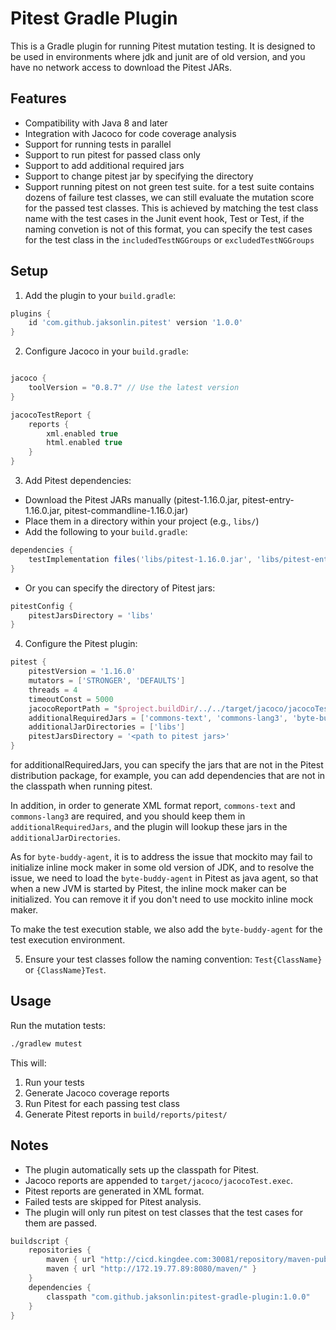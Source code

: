 # Pitest Gradle Plugin

This is a Gradle plugin for running Pitest mutation testing. It is designed to be used in environments where jdk and junit are of old version, and you have no network access to download the Pitest JARs.

## Features

- Compatibility with Java 8 and later
- Integration with Jacoco for code coverage analysis
- Support for running tests in parallel
- Support to run pitest for passed class only
- Support to add additional required jars
- Support to change pitest jar by specifying the directory
- Support running pitest on not green test suite. for a test suite contains dozens of failure test classes, we can still evaluate the mutation score for the passed test classes. This is achieved by matching the test class name with the test cases in the Junit event hook, <ClassName>Test or Test<ClassName>, if the naming convetion is not of this format, you can specify the test cases for the test class in the `includedTestNGGroups` or `excludedTestNGGroups`

## Setup

1. Add the plugin to your `build.gradle`:

```groovy
plugins {
    id 'com.github.jaksonlin.pitest' version '1.0.0'
}
```

2. Configure Jacoco in your `build.gradle`:

```groovy

jacoco {
    toolVersion = "0.8.7" // Use the latest version
}

jacocoTestReport {
    reports {
        xml.enabled true
        html.enabled true
    }
}
```

3. Add Pitest dependencies:

- Download the Pitest JARs manually (pitest-1.16.0.jar, pitest-entry-1.16.0.jar, pitest-commandline-1.16.0.jar)
- Place them in a directory within your project (e.g., `libs/`)
- Add the following to your `build.gradle`:

```groovy
dependencies {
    testImplementation files('libs/pitest-1.16.0.jar', 'libs/pitest-entry-1.16.0.jar', 'libs/pitest-commandline-1.16.0.jar')
}
```

- Or you can specify the directory of Pitest jars:

```groovy
pitestConfig {
    pitestJarsDirectory = 'libs'
}
```

4. Configure the Pitest plugin:

```groovy
pitest {
    pitestVersion = '1.16.0'
    mutators = ['STRONGER', 'DEFAULTS']
    threads = 4
    timeoutConst = 5000
    jacocoReportPath = "$project.buildDir/../../target/jacoco/jacocoTest.exec"
    additionalRequiredJars = ['commons-text', 'commons-lang3', 'byte-buddy-agent']
    additionalJarDirectories = ['libs']
    pitestJarsDirectory = '<path to pitest jars>'
}
```

for additionalRequiredJars, you can specify the jars that are not in the Pitest distribution package, for example, you can add dependencies that are not in the classpath when running pitest.

In addition, in order to generate XML format report, `commons-text` and `commons-lang3` are required, and you should keep them in `additionalRequiredJars`, and the plugin will lookup these jars in the `additionalJarDirectories`.

As for `byte-buddy-agent`, it is to address the issue that mockito may fail to initialize inline mock maker in some old version of JDK, and to resolve the issue, we need to load the `byte-buddy-agent` in Pitest as java agent, so that when a new JVM is started by Pitest, the inline mock maker can be initialized. You can remove it if you don't need to use mockito inline mock maker.

To make the test execution stable, we also add the `byte-buddy-agent` for the test execution environment.


5. Ensure your test classes follow the naming convention: `Test{ClassName}` or `{ClassName}Test`.

## Usage

Run the mutation tests:

``` bash
./gradlew mutest
```


This will:
1. Run your tests
2. Generate Jacoco coverage reports
3. Run Pitest for each passing test class
4. Generate Pitest reports in `build/reports/pitest/`

## Notes

- The plugin automatically sets up the classpath for Pitest.
- Jacoco reports are appended to `target/jacoco/jacocoTest.exec`.
- Pitest reports are generated in XML format.
- Failed tests are skipped for Pitest analysis.
- The plugin will only run pitest on test classes that the test cases for them are passed.


```groovy
buildscript {
    repositories {
        maven { url "http://cicd.kingdee.com:30081/repository/maven-public/" }
        maven { url "http://172.19.77.89:8080/maven/" }
    }
    dependencies {
        classpath "com.github.jaksonlin:pitest-gradle-plugin:1.0.0"
    }
}
```